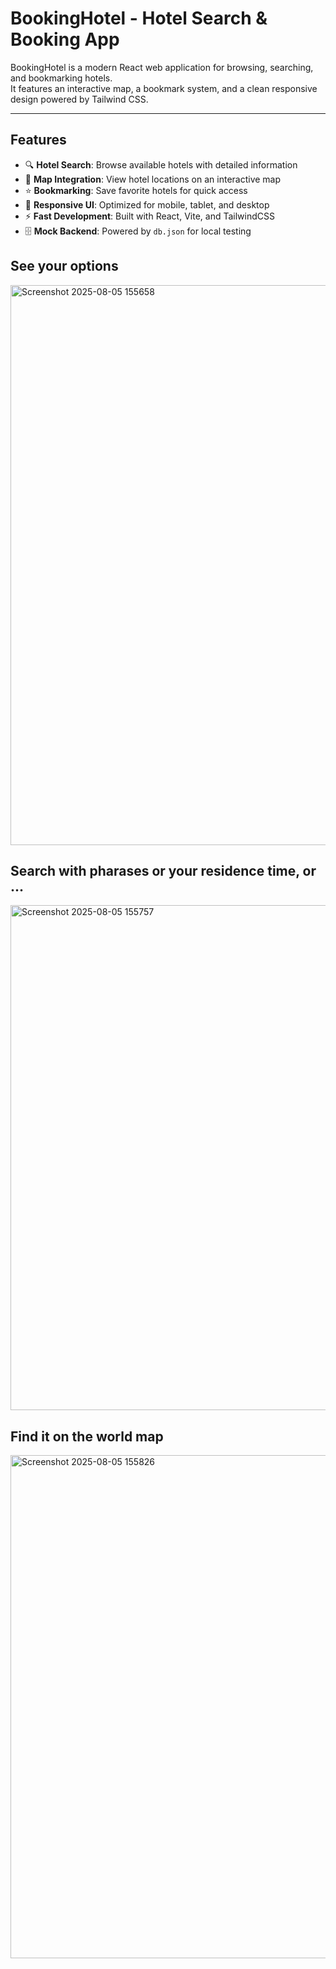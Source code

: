 # BookingHotel - Hotel Search & Booking App

BookingHotel is a modern React web application for browsing, searching, and bookmarking hotels.  
It features an interactive map, a bookmark system, and a clean responsive design powered by Tailwind CSS.

---

##  Features
- 🔍 **Hotel Search**: Browse available hotels with detailed information  
- 📍 **Map Integration**: View hotel locations on an interactive map  
- ⭐ **Bookmarking**: Save favorite hotels for quick access  
- 📱 **Responsive UI**: Optimized for mobile, tablet, and desktop  
- ⚡ **Fast Development**: Built with React, Vite, and TailwindCSS  
- 🗄️ **Mock Backend**: Powered by `db.json` for local testing  

## See your options
<img width="1333" height="896" alt="Screenshot 2025-08-05 155658" src="https://github.com/user-attachments/assets/c5309d17-001a-4cef-a4ad-07324c9cc1ed" />

## Search with pharases or your residence time, or ...
<img width="1281" height="808" alt="Screenshot 2025-08-05 155757" src="https://github.com/user-attachments/assets/932597ea-ba0b-45ee-a1dd-737fbce6d01e" />

## Find it on the world map 
<img width="1287" height="805" alt="Screenshot 2025-08-05 155826" src="https://github.com/user-attachments/assets/6df9e980-8e06-4d9c-b2d1-cbd4a2a16a81" />
